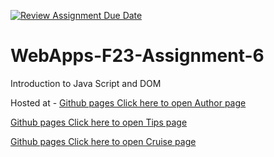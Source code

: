 [![Review Assignment Due Date](https://classroom.github.com/assets/deadline-readme-button-24ddc0f5d75046c5622901739e7c5dd533143b0c8e959d652212380cedb1ea36.svg)](https://classroom.github.com/a/b9NC0g7h)
# WebApps-F23-Assignment-6
Introduction to Java Script and DOM

Hosted at - [Github pages Click here to open Author page](https://44-563-webapps-f23.github.io/44563-webapps-f23-assignment6-rakesh-raya/author.html)

[Github pages Click here to open Tips page](https://44-563-webapps-f23.github.io/44563-webapps-f23-assignment6-rakesh-raya/tips.html)

[Github pages Click here to open Cruise page](https://44-563-webapps-f23.github.io/44563-webapps-f23-assignment6-rakesh-raya/cruise.html)